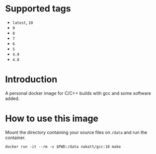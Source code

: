 # Supported tags

* `latest`, `10`
* `9`
* `8`
* `7`
* `6`
* `5`
* `4.9`
* `4.8`

# Introduction

A personal docker image for C/C++ builds with gcc and some software added.

# How to use this image

Mount the directory containing your source files on `/data` and run the container.

```
docker run -it --rm -v $PWD:/data nakatt/gcc:10 make
```
